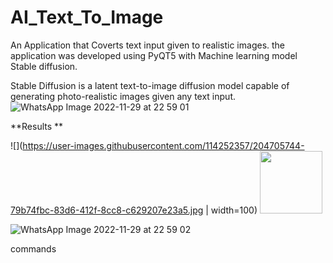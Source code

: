 # AI_Text_To_Image

An Application that Coverts text input given to realistic images. the application was developed using PyQT5 with Machine learning model Stable diffusion.  

Stable Diffusion is a latent text-to-image diffusion model capable of generating photo-realistic images given any text input.
![WhatsApp Image 2022-11-29 at 22 59 01](https://user-images.githubusercontent.com/114252357/204705704-1eba3b4e-1843-4cf5-ba0b-4717a62be411.jpg)

**Results **

![](https://user-images.githubusercontent.com/114252357/204705744-79b74fbc-83d6-412f-8cc8-c629207e23a5.jpg | width=100)
<img src="(https://user-images.githubusercontent.com/114252357/204705744-79b74fbc-83d6-412f-8cc8-c629207e23a5.jpg" width="100" height="100">

![WhatsApp Image 2022-11-29 at 22 59 02](https://user-images.githubusercontent.com/114252357/204705765-c88f1363-131a-453c-b330-9c160627b533.jpg)

commands
